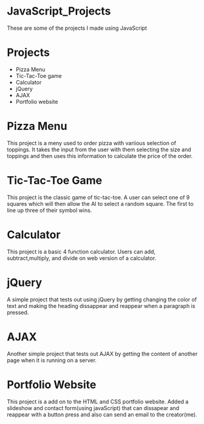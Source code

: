 # JavaScript_Projects
These are some of the projects I made using JavaScript

# Projects
* Pizza Menu
* Tic-Tac-Toe game
* Calculator
* jQuery
* AJAX
* Portfolio website

# Pizza Menu
This project is a meny used to order pizza with variious selection of toppings. It takes the
input from the user with them selecting the size and toppings and then uses this information to
calculate the price of the order.

# Tic-Tac-Toe Game
This project is the classic game of tic-tac-toe. A user can select one of 9 squares which will then allow the AI to select a random square. The first to line up three of their symbol wins.

# Calculator
This project is a basic 4 function calculator. Users can add, subtract,multiply, and divide on web version of a calculator.

# jQuery
A simple project that tests out using jQuery by getting changing the color of text and making the heading dissappear and reappear when a paragraph is pressed.

# AJAX
Another simple project that tests out AJAX by getting the content of another page when it is running on a server.

# Portfolio Website
This project is a add on to the HTML and CSS portfolio website. Added a slideshow and contact form(using javaScript) that can dissapear and reappear with a button press and also can send an email to the creator(me).
